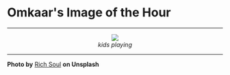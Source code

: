 # Omkaar's Image of the Hour

---

<div align="center">

<a href="https://unsplash.com/photos/children-play-together-in-a-sandbox-PKNo7mQQACY">
  <img src="https://images.unsplash.com/photo-1747029932902-1abc623ed815?crop=entropy&cs=tinysrgb&fit=max&fm=jpg&ixid=M3w3NjA2Nzh8MHwxfHJhbmRvbXx8fHx8fHx8fDE3NDk5NjM2MDB8&ixlib=rb-4.1.0&q=80&w=1080" style="max-width:100%; height:auto;">
</a>

<br>
<i>kids playing</i>

</div>

---

**Photo by** [Rich Soul](https://unsplash.com/@soul1125) **on Unsplash**
